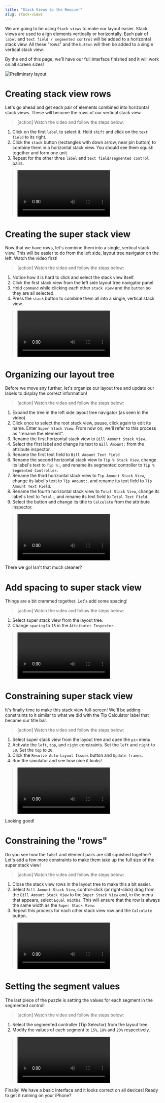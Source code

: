 ```yaml
---
title: "Stack Views to the Rescue!"
slug: stack-views
---
```


We are going to be using `Stack views` to make our layout easier. Stack views are used to align elements vertically or horizontally. Each pair of `label` and `text field / segmented control` will be added to a horizontal stack view. All these "rows" and the `button` will then be added to a single vertical stack view.

By the end of this page, we'll have our full interface finished and it will work on all screen sizes!

![Preliminary layout](../P2-Interface-Building/finished_no_color_logo.png)

# Creating stack view rows

Let's go ahead and get each pair of elements combined into horizontal stack views. These will become the rows of our vertical stack view.

>[action]
> Watch the video and follow the steps below:
>
1. Click on the first `label` to select it. Hold `shift` and click on the `text field` to its right.
1. Click the `stack` button (rectangles with down arrow, near pin button) to combine them in a horizontal stack view. You should see them squish together and form one unit.
1. Repeat for the other three `label` and `text field/segmented control` pairs.
>
> ![ms-video](https://s3.amazonaws.com/mgwu-misc/TipCalculator-Swift3/10_stack_view_rows.mp4)

# Creating the super stack view

Now that we have rows, let's combine them into a single, vertical stack view. This will be easier to do from the left side, layout tree navigator on the left. Watch the video first!

>[action]
> Watch the video and follow the steps below:
>
1. Notice how it is hard to click and select the stack view itself.
1. Click the first stack view from the left side layout tree navigator panel.
1. Hold `command` while clicking each other `stack view` and the `button` so they are all selected.
1. Press the `stack` button to combine them all into a single, vertical stack view.
>
> ![ms-video](https://s3.amazonaws.com/mgwu-misc/TipCalculator-Swift3/11_super_stack_view.mp4)

# Organizing our layout tree

Before we move any further, let's organize our layout tree and update our labels to display the correct information!

>[action]
> Watch the video and follow the steps below:
>
1. Expand the tree in the left side layout tree navigator (as seen in the video).
1. Click once to select the root stack view, pause, click again to edit its name. Enter `Super Stack View`. From now on, we'll refer to this process as "rename the element".
1. Rename the first horizontal stack view to `Bill Amount Stack View`.
1. Select the first label and change its text to `Bill Amount:` from the attribute inspector.
1. Rename the first text field to `Bill Amount Text Field`
1. Rename the second horizontal stack view to `Tip % Stack View`, change its label's text to `Tip %:`, and rename its segmented controller to `Tip % Segmented Controller`.
1. Rename the third horizontal stack view to `Tip Amount Stack View`, change its label's text to `Tip Amount:`, and rename its text field to `Tip Amount Text Field`.
1. Rename the fourth horizontal stack view to `Total Stack View`, change its label's text to `Total:`, and rename its text field to `Total Text Field`.
1. Select the button and change its title to `Calculate` from the attribute inspector.
>
> ![ms-video](https://s3.amazonaws.com/mgwu-misc/TipCalculator-Swift3/12_labeling_stuff.mp4)

There we go! Isn't that much cleaner?

# Add spacing to super stack view

Things are a bit crammed together. Let's add some spacing!

>[action]
> Watch the video and follow the steps below:
>
1. Select super stack view from the layout tree.
1. Change `spacing` to `15` in the  `Attributes Inspector`.
>
> ![ms-video](https://s3.amazonaws.com/mgwu-misc/TipCalculator-Swift3/13_add_spacing.mp4)

# Constraining super stack view

It's finally time to make this stack view full-screen! We'll be adding constraints to it similar to what we did with the Tip Calculator label that became our title bar.

>[action]
> Watch the video and follow the steps below:
>
1. Select super stack view from the layout tree and open the `pin` menu.
1. Activate the `left`, `top`, and `right` constraints. Set the `left` and `right` to `50`. Set the `top` to `20`.
1. Click the `Resolve Auto-Layout Issues` button and `Update frames`.
1. Run the simulator and see how nice it looks!
>
> ![ms-video](https://s3.amazonaws.com/mgwu-misc/TipCalculator-Swift3/14_fix_super_stackview.mp4)

Looking good!

# Constraining the "rows"

Do you see how the `label` and element pairs are still squished together? Let's add a few more constraints to make them take up the full size of the super stack view!

>[action]
> Watch the video and follow the steps below:
>
1. Close the stack view rows in the layout tree to make this a bit easier.
1. Select `Bill Amount Stack View`, control-click (or right-click) drag from the `Bill Amount Stack View` to the `Super Stack View` and, in the menu that appears, select `Equal Widths`. This will ensure that the row is always the same width as the `Super Stack View`.
1. Repeat this process for each other stack view row and the `Calculate` button.
>
> ![ms-video](https://s3.amazonaws.com/mgwu-misc/TipCalculator-Swift3/15_fix_stackview_rows.mp4)

# Setting the segment values

The last piece of the puzzle is setting the values for each segment in the segmented control!

>[action]
> Watch the video and follow the steps below:
>
1. Select the segmented controller (Tip Selector) from the layout tree.
1. Modify the values of each segment to `15%`, `18%` and `20%` respectively.
>
> ![ms-video](https://s3.amazonaws.com/mgwu-misc/TipCalculator-Swift3/16_fix_selector.mp4)

Finally! We have a basic interface and it looks correct on all devices! Ready to get it running on your iPhone?
